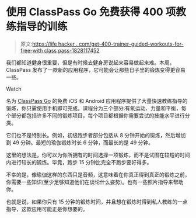 # 使用 ClassPass Go 免费获得 400 项教练指导的训练

> 原文:[https://life hacker . com/get-400-trainer-guided-workouts-for-free-with class pass-1828117452](https://lifehacker.com/get-400-trainer-guided-workouts-for-free-with-classpass-1828117452)

我们都知道健身很重要，但是有时候去健身房说起来容易做起来难。本周，ClassPass 发布了一款新的应用程序，它可能会让那些日子里的锻炼变得更容易一些。

Watch

名为 [ClassPass Go](https://classpass.com/go) 的免费 iOS 和 Android 应用程序提供了大量快速教练指导的锻炼，你只需使用手机即可完成。课程分为三个部分:有氧运动、力量和平衡，每个部分都包括许多不同的锻炼项目，每个项目都根据你需要尝试的技能水平进行分类。

它们也不是特别长。例如，初级跑步者部分包括从 8 分钟开始的锻炼，然后增加到 49 分钟。最短的瑜伽锻炼时长 6 分钟，而最长的是 49 分钟。

这里的想法是，你可以为你所拥有的时间选择一项锻炼，而不是试图在较短的时间内进行较长的锻炼。毕竟，跑步 15 分钟比完全不跑步要好得多。

不幸的是，像瑜伽这样的东西只是音频，这意味着在你真正得到真正的锻炼之前，你需要一些知识(至少足够知道他们在谈论什么姿势)。也有一些照片指导来帮助你。

也就是说，如果你只有 15 分钟的锻炼时间，并且想在锻炼时得到私人教练的一点指导，这款应用可能正是你想要的。